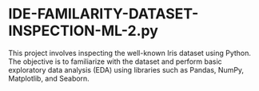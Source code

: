 # IDE-FAMILARITY-DATASET-INSPECTION-ML-2.py
This project involves inspecting the well-known Iris dataset using Python. The objective is to familiarize with the dataset and perform basic exploratory data analysis (EDA) using libraries such as Pandas, NumPy, Matplotlib, and Seaborn.
